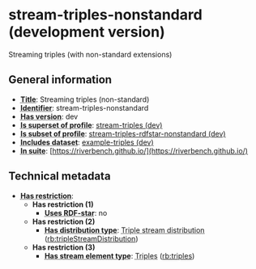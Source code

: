 # stream-triples-nonstandard (development version)

Streaming triples (with non-standard extensions)

## General information

- **<abbr title="A name given to the resource.">Title</abbr>**: Streaming triples (non-standard)
- **<abbr title="An unambiguous reference to the resource within a given context.">Identifier</abbr>**: stream-triples-nonstandard
- **<abbr title="Version tag of an artifact">Has version</abbr>**: dev
- **<abbr title="Indicates that this profile contains all datasets of the other profile">Is superset of profile</abbr>**: [stream-triples (dev)](https://riverbench.github.io/profiles/stream-triples/dev)
- **<abbr title="Indicates that this profile's datasets are all in the other profile">Is subset of profile</abbr>**: [stream-triples-rdfstar-nonstandard (dev)](https://riverbench.github.io/profiles/stream-triples-rdfstar-nonstandard/dev)
- **<abbr title="Indicates which datasets are included in the profile">Includes dataset</abbr>**: [example-triples (dev)](https://riverbench.github.io/datasets/example-triples/dev)
- **<abbr title="Indicates the benchmark suite to which a dataset or profile belongs">In suite</abbr>**: [https://riverbench.github.io/](https://riverbench.github.io/)

## Technical metadata

- **<abbr title="Has profile restriction. The restrictions are joined with the AND operator.">Has restriction</abbr>**: 
    - **Has restriction (1)**    
        - **<abbr title="Whether the dataset uses RDF-star features.">Uses RDF-star</abbr>**: no
    - **Has restriction (2)**    
        - **<abbr title="Indicates the type of RiverBench dataset distribution">Has distribution type</abbr>**: <abbr title="The dataset is distributed as a stream of RDF triples.">Triple stream distribution</abbr> ([rb:tripleStreamDistribution](https://riverbench.github.io/schema/metadata#tripleStreamDistribution))
    - **Has restriction (3)**    
        - **<abbr title="Indicates the type of contents of each stream element">Has stream element type</abbr>**: <abbr title="Triple streams consist of elements, where each element is an RDF graph.">Triples</abbr> ([rb:triples](https://riverbench.github.io/schema/metadata#triples))

